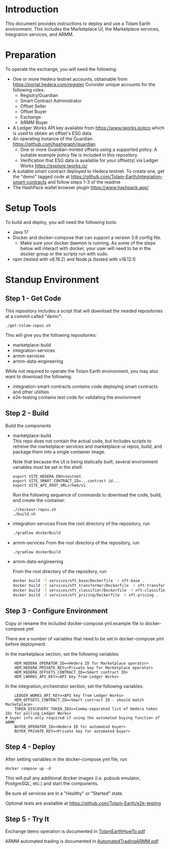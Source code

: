 # Introduction
This document provides instructions to deploy and use a Tolam Earth environment.  This includes the Marketplace UI, the Marketplace services, Integration services, and ARMM.

# Preparation
To operate the exchange, you will need the following:
- One or more Hedera testnet accounts, obtainable from https://portal.hedera.com/register  Consider unique accounts for the following roles:
    - Registry/Guardian
    - Smart Contract Administrator
    - Offset Seller
    - Offset Buyer
    - Exchange
    - ARMM Buyer
- A Ledger Works API key available from https://www.lworks.io/eco which is used to obtain an offset's ESG data
- An operating instance of the Guardian https://github.com/hashgraph/guardian
    - One or more Guardian-minted offsets using a supported policy.  A suitable example policy file is included in this repository
    - Verification that ESG data is available for your offset(s) via Ledger Works https://explore.lworks.io/
- A suitable smart contract deployed to Hedera testnet.  To create one, get the "demo" tagged code at https://github.com/Tolam-Earth/integration-smart-contracts and follow steps 1-3 of the readme
- The HashPack wallet browser plugin https://www.hashpack.app/

# Setup Tools
To build and deploy, you will need the following tools:
- Java 17
- Docker and docker-compose that can support a version 3.8 config file.
    - Make sure your docker daemon is running.  As some of the steps below will interact with docker, your user will need to be in the docker group or the scripts run with sudo.
- npm (tested with v8.19.2) and Node.js (tested with v18.12.1)

# Standup Environment
## Step 1 - Get Code
This repository includes a script that will download the needed repositories at a commit called "demo":

```
./get-tolam-repos.sh
```

This will give you the following repositories:
- marketplace-build
- integration-services
- armm-services
- armm-data-engineering

While not required to operate the Tolam Earth environment, you may also want to download the following:
- integration-smart-contracts contains code deploying smart contracts and other utilities
- e2e-testing contains test code for validating the environment


## Step 2 - Build
Build the components

- marketplace-build  
    This repo does not contain the actual code, but includes scripts to retreive the marketplace-services and marketplace-ui repos, build, and package them into a single container image.  
    
    Note that because the UI is being statically built, several environment variables must be set in the shell:
    ```
    export VITE_HEDERA_ENV=testnet
    export VITE_SMART_CONTRACT_ID=...contract id...
    export VITE_API_ROOT_URL=/hem/v1
    ```
    Run the following sequence of commands to download the code, build, and create the container:
    ```
    ./checkout-repos.sh
    ./build.sh
    ```

- integration-services
    From the root directory of the repository, run
    ```bash
    ./gradlew dockerBuild
    ```

- armm-services
    From the root directory of the repository, run
    ```bash
    ./gradlew dockerBuild
    ```


- armm-data-engineering

    From the root directory of the repository, run
    ```bash
    docker build -f services/nft_base/Dockerfile -t nft-base .
    docker build -f services/nft_transformer/Dockerfile -t nft-transformer .
    docker build -f services/nft_classifier/Dockerfile -t nft-classifier .
    docker build -f services/nft_pricing/Dockerfile -t nft-pricing .
    ```

## Step 3 - Configure Environment
Copy or rename the included docker-compose.yml.example file to docker-compose.yml

There are a number of variables that need to be set in docker-compose.yml before deployment.

In the marketplace section, set the following variables:
```
    HEM_HEDERA_OPERATOR_ID=<Hedera ID for Marketplace operator>
    HEM_HEDERA_PRIVATE_KEY=<Private key for Marketplace operator>
    HEM_HEDERA_OFFSETS_CONTRACT_ID=<Smart contract ID>
    HEM_LWORKS_API_KEY=<API key from Ledger Works>
```
In the integration_orchestrator section, set the following variables:
```
    LEDGER_WORKS_API_KEY=<API key from Ledger Works>
    HEM_OFFSETS_CONTRACT_ID=<Smart contract ID - should match Marketplace>
    TOKEN_DISCOVERY_TOKEN_IDS=<Comma-separated list of Hedera token IDs for polling Ledger Works>
# buyer info only required if using the automated buying function of ARMM
    BUYER_OPERATOR_ID=<Hedera ID for automated buyer>
    BUYER_PRIVATE_KEY=<Private key for automated buyer>
```



## Step 4 - Deploy
After setting variables in the docker-compose.yml file, run
   
```
docker compose up -d
```
 This will pull any additional docker images (i.e. pubsub emulator, PostgreSQL, etc.) and start the components.

 Be sure all services are in a "Healthy" or "Started" state.

Optional tests are availalble at https://github.com/Tolam-Earth/e2e-testing


## Step 5 - Try It
Exchange demo operation is documented in [TolamEarthHowTo.pdf](TolamEarthHowTo.pdf)

ARMM automated trading is documented in [AutomatedTradingARMM.pdf](AutomatedTradingARMM.pdf)



